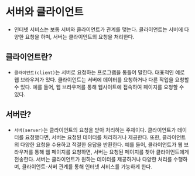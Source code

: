 # 서버와 클라이언트

- 인터넷 서비스는 보통 서버와 클라이언트가 관계를 맺는다. 클라이언트는 서버에 다양한 요청을 하며, 서버는 클라이언트의 요청을 처리한다.

## 클라이언트란?
- `클라이언트(client)`는 서버로 요청하는 프로그램을 통틀어 말한다. 대표적인 예로 웹 브라우저가 있다. 클라이언트는 서버에 데이터를 요청하거나 다른 작업을 요청할 수 있다. 예를 들어, 웹 브라우저를 통해 웹사이트에 접속하여 페이지를 요청할 수 있다.

## 서버란?
- `서버(server)`는 클라이언트의 요청을 받아 처리하는 주체이다. 클라이언트가 데이터를 요청했다면, 서버는 요청된 데이터를 처리하거나 제공한다. 또한, 클라이언트의 다양한 요청을 수용하고 적절한 응답을 반환한다. 예를 들어, 클라이언트가 웹 브라우저를 통해 웹 페이지를 요청하면, 서버는 요청된 페이지를 찾아 클라이언트에게 전송한다.
서버는 클라이언트가 원하는 데이터를 제공하거나 다양한 처리를 수행하며, 클라이언트-서버 관계를 통해 인터넷 서비스를 가능하게 한다.
